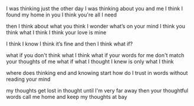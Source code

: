 I was thinking just the other day
I was thinking about you and me
I think I found my home in you
I think you're all I need

then I think about what you think
I wonder what’s on your mind
I think you think what I think
I think your love is mine

I think I know
I think it’s fine
and then I think
what if?

what if you don't think what I think
what if your words for me
don't match your thoughts of me
what if what I thought I knew
is only what I think

where does thinking end and knowing start
how do I trust in words
without reading your mind

my thoughts get lost in thought
until I'm very far away
then your thoughtful words call me home
and keep my thoughts at bay